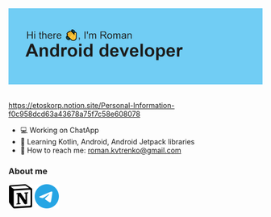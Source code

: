 <img src="https://github.com/etoSkorp/etoSkorp/blob/main/images-and-icons/banner.png" alt="banner">
<h2></h2>

https://etoskorp.notion.site/Personal-Information-f0c958dcd63a43678a75f7c58e608078

- 💻 Working on ChatApp
- 📱 Learning Kotlin, Android, Android Jetpack libraries
- 📧 How to reach me: <a href="mailto:roman.kvtrenko@gmail.com">roman.kvtrenko@gmail.com</a>

<h3>About me</h3>
<img src="https://github.com/etoSkorp/etoSkorp/blob/main/images-and-icons/notion.svg" alt="notion" width="48" height="48">
<img src="https://github.com/etoSkorp/etoSkorp/blob/main/images-and-icons/telegram.svg" alt="telegram" width="48" height="48">
